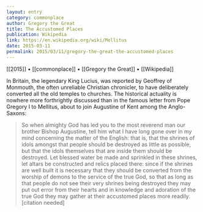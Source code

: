 ```yaml
---
layout: entry
category: commonplace
author: Gregory the Great
title: The Accustomed Places
publication: Wikipedia
link: https://en.wikipedia.org/wiki/Mellitus
date: 2015-03-11
permalink: 2015/03/11/gregory-the-great-the-accustomed-places
---
```


[[2015]] • [[commonplace]] • [[Gregory the Great]] • [[Wikipedia]]

In Britain, the legendary King Lucius, was reported by Geoffrey of Monmouth, the often unreliable Christian chronicler, to have deliberately converted all the old temples to churches. The historical actuality is nowhere more forthrightly discussed than in the famous letter from Pope Gregory I to Mellitus, about to join Augustine of Kent among the Anglo-Saxons:

> So when almighty God has led you to the most reverend man our brother Bishop Augustine, tell him what I have long gone over in my mind concerning the matter of the English: that is, that the shrines of idols amongst that people should be destroyed as little as possible, but that the idols themselves that are inside them should be destroyed. Let blessed water be made and sprinkled in these shrines, let altars be constructed and relics placed there: since if the shrines are well built it is necessary that they should be converted from the worship of demons to the service of the true God, so that as long as that people do not see their very shrines being destroyed they may put out error from their hearts and in knowledge and adoration of the true God they may gather at their accustomed places more readily.[citation needed]